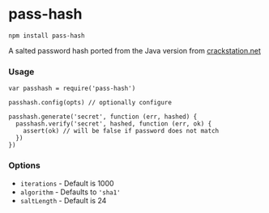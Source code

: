 # pass-hash

`npm install pass-hash`

A salted password hash ported from the Java version from [crackstation.net](https://crackstation.net/hashing-security.htm)

### Usage

```
var passhash = require('pass-hash')

passhash.config(opts) // optionally configure

passhash.generate('secret', function (err, hashed) {
  passhash.verify('secret', hashed, function (err, ok) {
  	assert(ok) // will be false if password does not match
  })
})

```

### Options

* `iterations` - Default is 1000
* `algorithm` - Defaults to `'sha1'`
* `saltLength` - Default is 24



